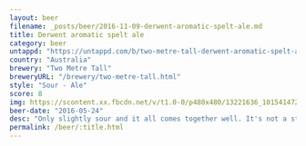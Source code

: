 ```yaml
---
layout: beer
filename: _posts/beer/2016-11-09-derwent-aromatic-spelt-ale.md
title: Derwent aromatic spelt ale
category: beer
untappd: "https://untappd.com/b/two-metre-tall-derwent-aromatic-spelt-ale/171657"
country: "Australia"
brewery: "Two Metre Tall"
breweryURL: "/brewery/two-metre-tall.html"
style: "Sour - Ale"
score: 8
img: https://scontent.xx.fbcdn.net/v/t1.0-0/p480x480/13221636_10154147277423745_6025488422010352804_n.jpg?oh=e5e7b24d79409b4aa2b889d0f0ddd384&oe=5B017288
beer-date: "2016-05-24"
desc: "Only slightly sour and it all comes together well. It's not a style that I'm used to but I do enjoy it"
permalink: /beer/:title.html
---
```

